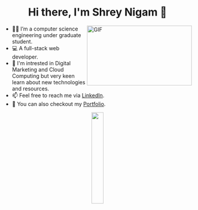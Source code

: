 <h1 align="center"> Hi there, I'm Shrey Nigam 👋</h1>

<img align="right" alt="GIF" src="https://user-images.githubusercontent.com/54352598/112609294-639a3100-8e41-11eb-8768-d860b137e819.gif" width="280" height="160" />

- 👨‍🎓 I’m a computer science engineering under graduate student. 
- 💻 A full-stack web developer.
- 👯 I'm intrested in Digital Marketing and Cloud Computing but very keen learn about new technologies and resources.
- 📫 Feel free to reach me via [LinkedIn](https://www.linkedin.com/in/shrey-nigam-710b3983/).
- 🤗 You can also checkout my [Portfolio](https://shrey6162.netlify.app/).<br>
<!-- <img height="120" alt="Thanks for visiting me" width="200%" src="https://raw.githubusercontent.com/BrunnerLivio/brunnerlivio/master/images/marquee.svg" /> -->
<p align="center"><a href="https://rzp.io/i/QZcOYt6bOa"><img height="25%" width="25%" src="https://user-images.githubusercontent.com/54352598/121683049-7a643180-cada-11eb-9c9a-20bdaed9b71a.jpg"/></a></p>
